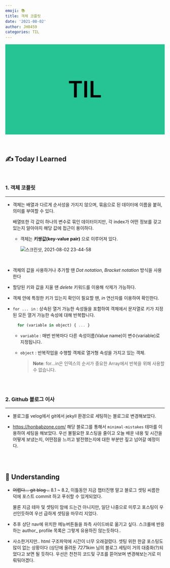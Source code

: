 ```yaml
---
emoji: 📚
title: 객체 코플릿
date: '2021-08-02'
author: JH8459
categories: TIL
---
```


![github-blog.png](../../assets/common/TIL.jpeg)

<br>

## ✍️ **T**oday **I** **L**earned

<br>

### 1. 객체 코플릿

---

- 객체는 배열과 다르게 순서성을 가지지 않으며, 묶음으로 된 데이터에 이름을 붙혀, 의미를 부여할 수 있다.

  배열또한 각 값이 하나의 변수로 묶인 데이터이지만, 각 index가 어떤 정보를 갖고 있는지 알아야지 해당 값에 접근이 용이하다.

  - 객체는 **키쌍값(key-value pair)** 으로 이루어져 있다.

    ![스크린샷, 2021-08-02 23-44-58](https://user-images.githubusercontent.com/83164003/127880037-885d3350-4f00-4c36-8f49-2acfd0da353b.png)

    <br>

- 객체의 값을 사용하거나 추가할 땐 _Dot notation_, _Bracket notation_ 방식을 사용한다

- 할당된 키와 값을 지울 땐 _delete_ 키워드를 이용해 삭제가 가능하다.

- 객체 안에 특정한 키가 있는지 확인이 필요할 땐, _in_ 연산자를 이용하여 확인한다.

- `for ... in` : 상속된 열거 가능한 속성들을 포함하여 객체에서 문자열로 키가 지정된 모든 열거 가능한 속성에 대해 반복합니다.

  ```javascript
    for (variable in object) { ... }
  ```

  - `variable` : 매번 반복마다 다른 속성이름(Value name)이 변수(variable)로 지정됩니다.

  - `object` : 반복작업을 수행할 객체로 열거형 속성을 가지고 있는 객체.

    > **Note**: for...in은 인덱스의 순서가 중요한 Array에서 반복을 위해 사용할 수 없습니다.

<br>
<br>

### 2. Github 블로그 이사

---

- 블로그를 velog에서 git에서 jekyll 환경으로 세팅하는 블로그로 변경해보았다.

- <a href = "https://honbabzone.com/jekyll/start-gitHubBlog/" target = "_blank">https://honbabzone.com/</a> 해당 블로그를 통해서 `minimal-mistakes` 테마를 이용하여 세팅을 해보았다. 우선 불필요한 포스팅을 줄이고 오늘 배운 내용 및 시간을 어떻게 보냈는지, 어떤점을 느끼고 발전했는지에 대한 부분만 짚고 넘어갈 예정이다.

<br>
<br>

## 🤔 Understanding

- ~~어렵다... git blog ..~~ 8.1 ~ 8.2, 이틀동안 지금 챕터진행 말고 블로그 셋팅 씨름한 덕에 포스트 commit 하고 푸쉬할 수 있게되었다.

  물론 지금 테마 및 셋팅이 맘에 드는건 아니지만, 일단 나중으로 미루고 포스팅이 우선인듯하여 우선 급하게 셋팅을 마무리 지었다.

- 추후 상단 nav에 위치한 메뉴버튼들을 좌측 사이드바로 옮기고 싶다. 스크롤에 반응하는 author\_ profile 목록은 그렇게 유용하진 않는듯하다..

- 사소한거지만.. html 구조파악에 시간이 너무 오래걸렸다. 셋팅 위한 한글 포스팅도 많이 없는 상황이다 (상단에 올려둔 _7271kim_ 님의 블로그 세팅이 거의 대중화(?)되었다고 보면 될 듯하다. 우선은 천천히 코드및 구조를 뜯어보며 변경해보는거로 미뤄둬야겠다.

<br>
<br>

